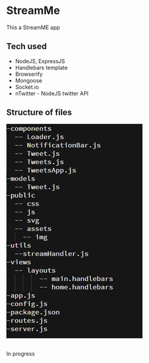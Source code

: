 # StreamMe
This a StreamME app 

## Tech used
+ NodeJS, ExpressJS
+ Handlebars template
+ Browserify
+ Mongoose
+ Socket.io
+ nTwitter - NodeJS twitter API


## Structure of files
<img src="dev_process/s1.JPG"/>


## 
In progress 
